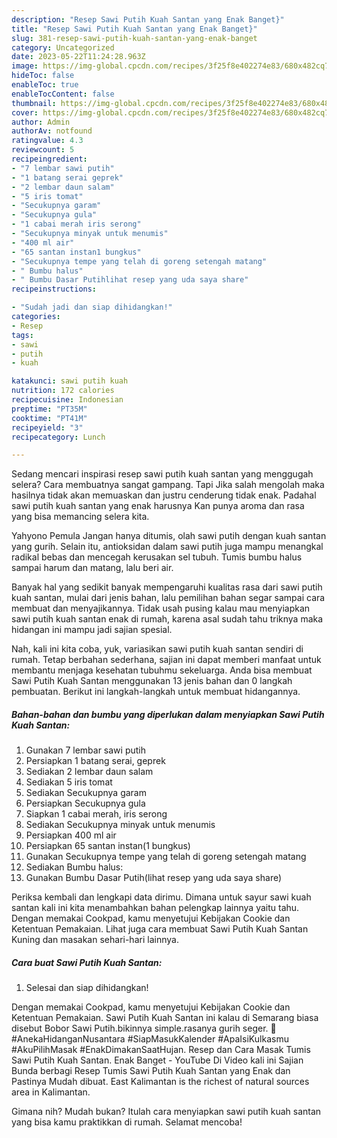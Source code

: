 ```yaml
---
description: "Resep Sawi Putih Kuah Santan yang Enak Banget}"
title: "Resep Sawi Putih Kuah Santan yang Enak Banget}"
slug: 381-resep-sawi-putih-kuah-santan-yang-enak-banget
category: Uncategorized
date: 2023-05-22T11:24:28.963Z
image: https://img-global.cpcdn.com/recipes/3f25f8e402274e83/680x482cq70/sawi-putih-kuah-santan-foto-resep-utama.jpg
hideToc: false
enableToc: true
enableTocContent: false
thumbnail: https://img-global.cpcdn.com/recipes/3f25f8e402274e83/680x482cq70/sawi-putih-kuah-santan-foto-resep-utama.jpg
cover: https://img-global.cpcdn.com/recipes/3f25f8e402274e83/680x482cq70/sawi-putih-kuah-santan-foto-resep-utama.jpg
author: Admin
authorAv: notfound
ratingvalue: 4.3
reviewcount: 5
recipeingredient:
- "7 lembar sawi putih"
- "1 batang serai geprek"
- "2 lembar daun salam"
- "5 iris tomat"
- "Secukupnya garam"
- "Secukupnya gula"
- "1 cabai merah iris serong"
- "Secukupnya minyak untuk menumis"
- "400 ml air"
- "65 santan instan1 bungkus"
- "Secukupnya tempe yang telah di goreng setengah matang"
- " Bumbu halus"
- " Bumbu Dasar Putihlihat resep yang uda saya share"
recipeinstructions:

- "Sudah jadi dan siap dihidangkan!"
categories:
- Resep
tags:
- sawi
- putih
- kuah

katakunci: sawi putih kuah 
nutrition: 172 calories
recipecuisine: Indonesian
preptime: "PT35M"
cooktime: "PT41M"
recipeyield: "3"
recipecategory: Lunch

---
```



Sedang mencari inspirasi resep sawi putih kuah santan yang menggugah selera? Cara membuatnya sangat gampang. Tapi Jika salah mengolah maka hasilnya tidak akan memuaskan dan justru cenderung tidak enak. Padahal sawi putih kuah santan yang enak harusnya Kan punya aroma dan rasa yang bisa memancing selera kita.


Yahyono Pemula Jangan hanya ditumis, olah sawi putih dengan kuah santan yang gurih. Selain itu, antioksidan dalam sawi putih juga mampu menangkal radikal bebas dan mencegah kerusakan sel tubuh. Tumis bumbu halus sampai harum dan matang, lalu beri air.

Banyak hal yang sedikit banyak mempengaruhi kualitas rasa dari sawi putih kuah santan, mulai dari jenis bahan, lalu pemilihan bahan segar sampai cara membuat dan menyajikannya. Tidak usah pusing kalau mau menyiapkan sawi putih kuah santan enak di rumah, karena asal sudah tahu triknya maka hidangan ini mampu jadi sajian spesial.


Nah, kali ini kita coba, yuk, variasikan sawi putih kuah santan sendiri di rumah. Tetap berbahan sederhana, sajian ini dapat memberi manfaat untuk membantu menjaga kesehatan tubuhmu sekeluarga. Anda bisa membuat Sawi Putih Kuah Santan menggunakan 13 jenis bahan dan 0 langkah pembuatan. Berikut ini langkah-langkah untuk membuat hidangannya.

<!--inarticleads1-->

##### Bahan-bahan dan bumbu yang diperlukan dalam menyiapkan Sawi Putih Kuah Santan:

1. Gunakan 7 lembar sawi putih
1. Persiapkan 1 batang serai, geprek
1. Sediakan 2 lembar daun salam
1. Sediakan 5 iris tomat
1. Sediakan Secukupnya garam
1. Persiapkan Secukupnya gula
1. Siapkan 1 cabai merah, iris serong
1. Sediakan Secukupnya minyak untuk menumis
1. Persiapkan 400 ml air
1. Persiapkan 65 santan instan(1 bungkus)
1. Gunakan Secukupnya tempe yang telah di goreng setengah matang
1. Sediakan  Bumbu halus:
1. Gunakan  Bumbu Dasar Putih(lihat resep yang uda saya share)


Periksa kembali dan lengkapi data dirimu. Dimana untuk sayur sawi kuah santan kali ini kita menambahkan bahan pelengkap lainnya yaitu tahu. Dengan memakai Cookpad, kamu menyetujui Kebijakan Cookie dan Ketentuan Pemakaian. Lihat juga cara membuat Sawi Putih Kuah Santan Kuning dan masakan sehari-hari lainnya. 

<!--inarticleads2-->

##### Cara buat Sawi Putih Kuah Santan:


1. Selesai dan siap dihidangkan!

Dengan memakai Cookpad, kamu menyetujui Kebijakan Cookie dan Ketentuan Pemakaian. Sawi Putih Kuah Santan ini kalau di Semarang biasa disebut Bobor Sawi Putih.bikinnya simple.rasanya gurih seger. 🍲 #AnekaHidanganNusantara #SiapMasukKalender #ApaIsiKulkasmu #AkuPilihMasak #EnakDimakanSaatHujan. Resep dan Cara Masak Tumis Sawi Putih Kuah Santan. Enak Banget - YouTube Di Video kali ini Sajian Bunda berbagi Resep Tumis Sawi Putih Kuah Santan yang Enak dan Pastinya Mudah dibuat. East Kalimantan is the richest of natural sources area in Kalimantan. 

Gimana nih? Mudah bukan? Itulah cara menyiapkan sawi putih kuah santan yang bisa kamu praktikkan di rumah. Selamat mencoba!
